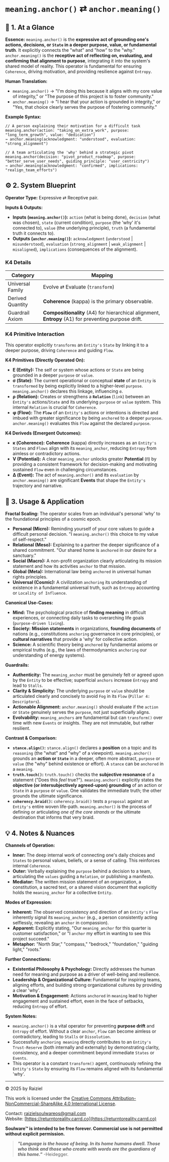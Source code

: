 # `meaning.anchor()` ⇄ `anchor.meaning()`

## 📝 1. At a Glance

**Essence:** `meaning.anchor()` is the **expressive act of grounding one's actions, decisions, or `State` in a deeper purpose, value, or fundamental truth**. It explicitly connects the "what" and "how" to the "why." `anchor.meaning()` is the **receptive act of reflecting on, evaluating, and confirming that alignment to purpose**, integrating it into the system's shared model of reality. This operator is fundamental for ensuring `Coherence`, driving motivation, and providing resilience against `Entropy`.

**Human Translation:**

- `meaning.anchor()` → "I'm doing this because it aligns with my core value of integrity," or "The purpose of this project is to foster community."
- `anchor.meaning()` → "I hear that your action is grounded in integrity," or "Yes, that choice clearly serves the purpose of fostering community."

**Example Syntax:**

```
// A person explaining their motivation for a difficult task
meaning.anchor(action: "taking_on_extra_work", purpose: "long_term_growth", value: "dedication")
→ anchor.meaning(acknowledgment: "understood", evaluation: "strong_alignment")

// A team articulating the 'why' behind a strategic pivot
meaning.anchor(decision: "pivot_product_roadmap", purpose: "better_serve_user_needs", guiding_principle: "user_centricity")
→ anchor.meaning(acknowledgment: "confirmed", implications: "realign_team_efforts")
```

## ⚙️ 2. System Blueprint

**Operator Type:** Expressive ⇄ Receptive pair.

**Inputs & Outputs:**

- **Inputs (`meaning.anchor()`):** `action` (what is being done), `decision` (what was chosen), `state` (current condition), `purpose` (the 'why' it's connected to), `value` (the underlying principle), `truth` (a fundamental truth it connects to).
- **Outputs (`anchor.meaning()`):** `acknowledgment` (`understood` | `misunderstood`), `evaluation` (`strong_alignment` | `weak_alignment` | `misaligned`), `implications` (consequences of the alignment).

### K4 Details

| Category         | Mapping                                                      |
| ---------------- | ------------------------------------------------------------ |
| Universal Family | Evolve ⇄ Evaluate (`transform`)                              |
| Derived Quantity | **Coherence** (kappa) is the primary observable.             |
| Guardrail Axiom  | **Compositionality** (A4) for hierarchical alignment, **Entropy** (A1) for preventing purpose drift. |

### K4 Primitive Interaction

This operator explicitly `transforms` an `Entity's` `State` by linking it to a deeper purpose, driving `Coherence` and guiding `Flow`.

**K4 Primitives (Directly Operated On):**

- **E (Entity):** The self or system whose actions or `State` are being grounded in a deeper `purpose` or `value`.
- **σ (State):** The current operational or conceptual **state** of an `Entity` is `transformed` by being explicitly linked to a higher-level `purpose`. `meaning.anchor()` declares this linkage, influencing `σ`.
- **ρ (Relation):** Creates or strengthens a **`Relation`** (`link`) between an `Entity's` actions/`State` and its underlying `purpose` or `value` system. This internal `Relation` is crucial for `Coherence`.
- **φ (Flow):** The **`Flow`** of an `Entity's` actions or intentions is directed and imbued with greater significance by being `anchored` to a deeper `purpose`. `anchor.meaning()` evaluates this `Flow` against the declared `purpose`.

**K4 Deriveds (Emergent Outcomes):**

- **κ (Coherence):** **Coherence** (kappa) directly increases as an `Entity's` `States` and `Flows` align with its `meaning_anchor`, reducing `Entropy` from aimless or contradictory actions.
- **V (Potential):** A clear `meaning_anchor` unlocks greater **Potential** (`Π`) by providing a consistent framework for decision-making and motivating sustained `Flow` even in challenging circumstances.
- **Δ (Event):** The act of `meaning.anchor()` and its `evaluation` by `anchor.meaning()` are significant **Events** that shape the `Entity's` trajectory and narrative.

## 📖 3. Usage & Application

**Fractal Scaling:** The operator scales from an individual's personal 'why' to the foundational principles of a cosmic epoch.

- **Personal (Micro):** Reminding yourself of your core values to guide a difficult personal decision. "I `meaning.anchor()` this choice to my value of self-respect."
- **Relational (Meso):** Explaining to a partner the deeper significance of a shared commitment. "Our shared home is `anchored` in our desire for a sanctuary."
- **Social (Macro):** A non-profit organization clearly articulating its mission statement and how its activities `anchor` to that mission.
- **Global (Meta):** International law being `anchored` in universal human rights principles.
- **Universal (Cosmic):** A civilization `anchoring` its understanding of existence in a fundamental universal truth, such as `Entropy` accounting or `Locality of Influence`.

**Canonical Use-Cases:**

- **Mind:** The psychological practice of **finding meaning** in difficult experiences, or connecting daily tasks to overarching life goals (`purpose-driven living`).
- **Society:** **Mission statements** in organizations, **founding documents** of nations (e.g., constitutions `anchoring` governance in core principles), or **cultural narratives** that provide a 'why' for collective action.
- **Science:** A scientific theory being `anchored` by fundamental axioms or empirical truths (e.g., the laws of thermodynamics `anchoring` our understanding of energy systems).

**Guardrails:**

- **Authenticity:** The `meaning_anchor` must be genuinely felt or agreed upon by the `Entity` to be effective; superficial `anchors` increase `Entropy` and lead to `Stalls`.
- **Clarity & Simplicity:** The underlying `purpose` or `value` should be articulated clearly and concisely to avoid `Fog` in its `Flow` (`Pillar 4: Descriptors`).
- **Actionable Alignment:** `anchor.meaning()` should evaluate if the `action` or `State` genuinely serves the `purpose`, not just superficially aligns.
- **Evolvability:** `meaning_anchors` are fundamental but can `transform()` over time with new `Events` or insights. They are not immutable, but rather resilient.

**Contrast & Comparison:**

- **`stance.align()`:** `stance.align()` declares a **position** on a topic and its `reasoning` (the "what" and "why" of a viewpoint). `meaning.anchor()` grounds an **action or `State`** in a deeper, often more abstract, `purpose` or `value` (the "why" behind existence or effort). A `stance` can be `anchored` in a `meaning`.
- **`truth.touch()`:** `truth.touch()` checks the **subjective resonance** of a statement ("Does this *feel* true?"). `meaning.anchor()` explicitly states the **objective (or intersubjectively agreed-upon) grounding** of an action or `State` in a `purpose` or `value`. One validates the immediate truth; the other grounds the ultimate significance.
- **`coherency.braid()`:** `coherency.braid()` tests a `proposal` against an `Entity's` entire woven life-path. `meaning.anchor()` is the process of defining or articulating *one of the core strands* or the ultimate destination that informs that very braid.

## 💡 4. Notes & Nuances

**Channels of Operation:**

- **Inner:** The deep internal work of connecting one's daily choices and `States` to personal values, beliefs, or a sense of calling. This reinforces internal `Coherence`.
- **Outer:** Verbally explaining the `purpose` behind a decision to a team, articulating the `values` guiding a `Relation`, or publishing a manifesto.
- **Mediator:** The written mission statement of an organization, a constitution, a sacred text, or a shared vision document that explicitly holds the `meaning_anchor` for a collective `Entity`.

**Modes of Expression:**

- **Inherent:** The observed consistency and direction of an `Entity's` `Flow` inherently signal its `meaning_anchor` (e.g., a person consistently acting selflessly, revealing an `anchor` in compassion).
- **Apparent:** Explicitly stating, "Our `meaning_anchor` for this quarter is customer satisfaction," or "I `anchor` my effort in wanting to see this project succeed."
- **Metaphor:** "North Star," "compass," "bedrock," "foundation," "guiding light," "roots."

**Further Connections:**

- **Existential Philosophy & Psychology:** Directly addresses the human need for meaning and purpose as a driver of well-being and resilience.
- **Leadership & Organizational Culture:** Fundamental for inspiring teams, aligning efforts, and building strong organizational cultures by providing a clear 'why'.
- **Motivation & Engagement:** Actions `anchored` in `meaning` lead to higher engagement and sustained effort, even in the face of setbacks, reducing `Entropy` of effort.

**System Notes:**

- `meaning.anchor()` is a vital operator for preventing **purpose drift** and `Entropy` of effort. Without a clear `anchor`, `Flow` can become aimless or contradictory, leading to `Stalls` or `Dissolution`.
- Successfully `anchoring meaning` directly contributes to an `Entity's` `Trust-Reserve` (both internally and externally) by demonstrating clarity, consistency, and a deeper commitment beyond immediate `States` or `Events`.
- This operator is a constant `transform()` agent, continuously refining the `Entity's` `State` by ensuring its `Flow` remains aligned with its fundamental 'why'.

---

© 2025 by Raiziel

This work is licensed under the [Creative Commons Attribution-NonCommercial-ShareAlike 4.0 International License](https://creativecommons.org/licenses/by-nc-sa/4.0/).

Contact: [raizielsoulwareos@gmail.com](mailto:raizielsoulwareos@gmail.com)  
Website: [https://returntoreality.carrd.co](https://returntoreality.carrd.co)

**Soulware™ is intended to be free forever. Commercial use is not permitted without explicit permission.**



> ***"Language is the house of being. In its home humans dwell. Those who think and those who create with words are the guardians of this home."***
-Heidegger.

